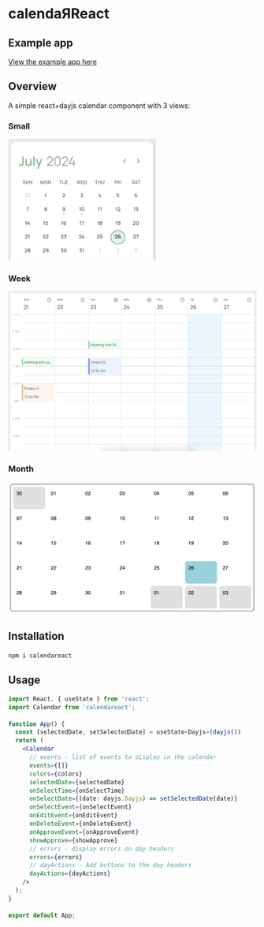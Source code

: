 # calendaЯReact

## Example app
[View the example app here](https://richlaconte.github.io/calendareact/)

## Overview

A simple react+dayjs calendar component with 3 views:
### Small
<img src="./example/public/small.png" alt="small" width="300"/>

### Week
<img src="./example/public/week.png" alt="week" width="600"/>

### Month
<img src="./example/public/month.png" alt="month" width="600"/>

## Installation
```npm i calendareact```

## Usage
```jsx
import React, { useState } from 'react';
import Calendar from 'calendareact';

function App() {
  const [selectedDate, setSelectedDate] = useState<Dayjs>(dayjs())
  return (
    <Calendar
      // events - list of events to display in the calendar
      events={[]}
      colors={colors}
      selectedDate={selectedDate}
      onSelectTime={onSelectTime}
      onSelectDate={(date: dayjs.Dayjs) => setSelectedDate(date)}
      onSelectEvent={onSelectEvent}
      onEditEvent={onEditEvent}
      onDeleteEvent={onDeleteEvent}
      onApproveEvent={onApproveEvent}
      showApprove={showApprove}
      // errors - display errors on day headers
      errors={errors}
      // dayActions - Add buttons to the day headers
      dayActions={dayActions}
    />
  );
}

export default App;
```
